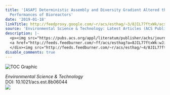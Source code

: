 ```yaml
---
title: '[ASAP] Deterministic Assembly and Diversity Gradient Altered the Biofilm Community
  Performances of Bioreactors'
date: '2019-01-18'
linkTitle: http://feedproxy.google.com/~r/acs/esthag/~3/8JIL77ftxWk/acs.est.8b06044
source: 'Environmental Science & Technology: Latest Articles (ACS Publications)'
description: |-
  <p><img src="https://pubs.acs.org/appl/literatum/publisher/achs/journals/content/esthag/0/esthag.ahead-of-print/acs.est.8b06044/20190118/images/medium/es-2018-06044p_0006.gif" alt="TOC Graphic"/></p><div><cite>Environmental Science & Technology</cite></div><div>DOI: 10.1021/acs.est.8b06044</div><div class="feedflare">
  <a href="http://feeds.feedburner.com/~ff/acs/esthag?a=8JIL77ftxWk:wJiBB1sLVQs:yIl2AUoC8zA"><img src="http://feeds.feedburner.com/~ff/acs/esthag?d=yIl2AUoC8zA" border="0"></img></a>
  </div><img src="http://feeds.feedburner.com/~r/acs/esthag/~4/8JIL77ftxWk" height="1" width="1" ...
disable_comments: true
---
```

<p><img src="https://pubs.acs.org/appl/literatum/publisher/achs/journals/content/esthag/0/esthag.ahead-of-print/acs.est.8b06044/20190118/images/medium/es-2018-06044p_0006.gif" alt="TOC Graphic"/></p><div><cite>Environmental Science & Technology</cite></div><div>DOI: 10.1021/acs.est.8b06044</div><div class="feedflare">
<a href="http://feeds.feedburner.com/~ff/acs/esthag?a=8JIL77ftxWk:wJiBB1sLVQs:yIl2AUoC8zA"><img src="http://feeds.feedburner.com/~ff/acs/esthag?d=yIl2AUoC8zA" border="0"></img></a>
</div><img src="http://feeds.feedburner.com/~r/acs/esthag/~4/8JIL77ftxWk" height="1" width="1" ...